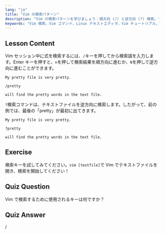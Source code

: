 ```yaml
---
lang: "ja"
title: "Vim の検索パターン"
description: "Vim の検索パターンを学びましょう：順方向 (/) と逆方向 (?) 検索。'n' と 'N' で結果をナビゲートします。今日から Vim スキルを向上させましょう！"
keywords: "Vim 検索，Vim コマンド，Linux テキストエディタ，Vim チュートリアル，Vim ガイド，初心者 Vim"
---
```


## Lesson Content

Vim セッション中に式を検索するには、`/`キーを押してから検索語を入力します。Enter キーを押すと、`n`を押して検索結果を順方向に進むか、`N`を押して逆方向に進むことができます。

```plaintext
My pretty file is very pretty.

/pretty

will find the pretty words in the text file.
```

`?`検索コマンドは、テキストファイルを逆方向に検索します。したがって、前の例では、最後の「pretty」が最初に出てきます。

```plaintext
My pretty file is very pretty.

?pretty

will find the pretty words in the text file.
```

## Exercise

検索キーを試してみてください。`vim [textfile]`で Vim でテキストファイルを開き、検索を開始してください！

## Quiz Question

Vim で検索するために使用されるキーは何ですか？

## Quiz Answer

/
